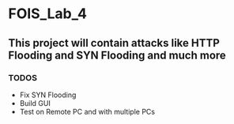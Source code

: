 # FOIS_Lab_4
## This project will contain attacks like HTTP Flooding and SYN Flooding and much more
### TODOS
* Fix SYN Flooding
* Build GUI
* Test on Remote PC and with multiple PCs
